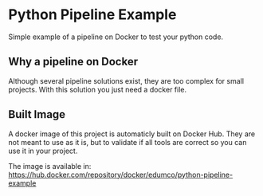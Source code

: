 # Python Pipeline Example
Simple example of a pipeline on Docker to test your python code.

## Why a pipeline on Docker
Although several pipeline solutions exist, they are too complex for small projects. With this solution you just need a docker file.  

## Built Image
A docker image of this project is automaticly built on Docker Hub. They are not meant to use as it is, but to validate if all tools are correct so you can use it in your project.

The image is available in: <https://hub.docker.com/repository/docker/edumco/python-pipeline-example>
